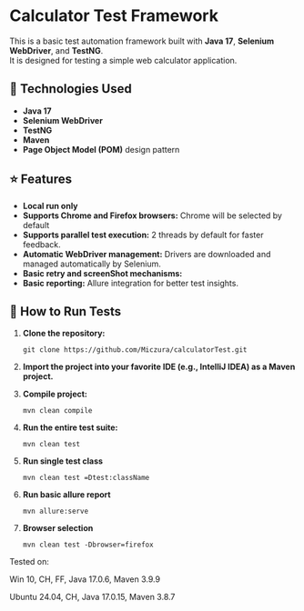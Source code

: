 # Calculator Test Framework

This is a basic test automation framework built with **Java 17**, **Selenium WebDriver**, and **TestNG**.  
It is designed for testing a simple web calculator application.

## 🔧 Technologies Used

- **Java 17**
- **Selenium WebDriver**
- **TestNG**
- **Maven**
- **Page Object Model (POM)** design pattern

## ⭐ Features
- **Local run only**
- **Supports Chrome and Firefox browsers:** Chrome will be selected by default
- **Supports parallel test execution:** 2 threads by default for faster feedback.
- **Automatic WebDriver management:** Drivers are downloaded and managed automatically by Selenium.
- **Basic retry and screenShot mechanisms:**
- **Basic reporting:** Allure integration for better test insights.


## 🚀 How to Run Tests

1. **Clone the repository:**

   ```
   git clone https://github.com/Miczura/calculatorTest.git
   
2. **Import the project into your favorite IDE (e.g., IntelliJ IDEA) as a Maven project.**
3. **Compile project:**
   ```
   mvn clean compile
4. **Run the entire test suite:**
   ```
   mvn clean test
5. **Run single test class**
   ```
   mvn clean test =Dtest:className
6. **Run basic allure report**
   ```
   mvn allure:serve
7. **Browser selection** 
   ```
   mvn clean test -Dbrowser=firefox
Tested on:

Win 10, CH, FF, Java 17.0.6, Maven 3.9.9

Ubuntu 24.04, CH, Java 17.0.15, Maven 3.8.7




